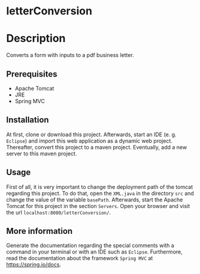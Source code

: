 letterConversion
============

# Description
Converts a form with inputs to a pdf business letter.

## Prerequisites
+ Apache Tomcat
+ JRE
+ Spring MVC

## Installation
At first, clone or download this project. Afterwards, start an IDE (e. g. `Eclipse`) and import this web application as a dynamic web project. Thereafter, convert this project to a maven project. Eventually, add a new server to this maven project.

## Usage
First of all, it is very important to change the deployment path of the tomcat regarding this project. To do that, open the `XML.java` in the directory `src` and change the value of the variable `basePath`. Afterwards, start the Apache Tomcat for this project in the section `Servers`. Open your browser and visit the url `localhost:8080/letterConversion/`.

## More information
Generate the documentation regarding the special comments with a command in your terminal or with an IDE such as `Eclipse`. Furthermore, read the documentation about the framework `Spring MVC` at
https://spring.io/docs.

